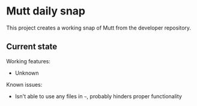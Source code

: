 # Mutt daily snap

This project creates a working snap of Mutt from the developer repository.

## Current state

Working features:
 - Unknown

Known issues:
 - Isn't able to use any files in `~`, probably hinders proper functionality
